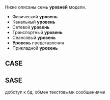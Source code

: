 Ниже описаны семь **уровней** модели.
- Физический **уровень**
- Канальный **уровень**
- Сетевой **уровень**
- Транспортный **уровень**
- Сеансовый **уровень**
- **Уровень** представления
- Прикладной **уровень**
## CASE
## SASE
добступ  к бд, обмен текстовыми сообщениями

